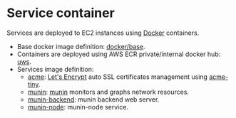 # Service container

Services are deployed to EC2 instances using [Docker](https://www.docker.com/)
containers.

* Base docker image definition: [docker/base](../../docker/base/Dockerfile).
* Containers are deployed using AWS ECR private/internal docker hub: [uws][uwsecr].
* Services image definition:
	* [acme](../../srv/acme/Dockerfile): [Let's Encrypt](https://letsencrypt.org/) auto SSL certificates management using [acme-tiny](https://github.com/diafygi/acme-tiny).
	* [munin](../../srv/munin/Dockerfile): [munin](http://munin-monitoring.org/) monitors and graphs network resources.
	* [munin-backend](../../srv/munin-backend/Dockerfile): munin backend web server.
	* [munin-node](../../srv/munin-node/Dockerfile): munin-node service.



[uwsecr]: https://console.aws.amazon.com/ecr/repositories/private/789470191893/uws?region=us-east-1
